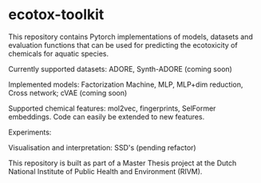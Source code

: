 # ecotox-toolkit

This repository contains Pytorch implementations of models, datasets and evaluation functions that can be used for predicting the ecotoxicity of chemicals for aquatic species.

Currently supported datasets: ADORE, Synth-ADORE (coming soon)

Implemented models: Factorization Machine, MLP, MLP+dim reduction, Cross network; cVAE (coming soon)

Supported chemical features: mol2vec, fingerprints, SelFormer embeddings. Code can easily be extended to new features. 

Experiments: 

Visualisation and interpretation: SSD's (pending refactor)


This repository is built as part of a Master Thesis project at the Dutch National Institute of Public Health and Environment (RIVM). 